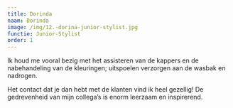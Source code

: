 ```yaml
---
title: Dorinda
naam: Dorinda
image: /img/12.-dorina-junior-stylist.jpg
functie: Junior-Stylist
order: 1
---
```


Ik houd me vooral bezig met het assisteren van de kappers en de nabehandeling van de kleuringen; uitspoelen verzorgen aan de wasbak en nadrogen.

Het contact dat je dan hebt met de klanten vind ik heel gezellig! De gedrevenheid van mijn collega’s is enorm leerzaam en inspirerend.